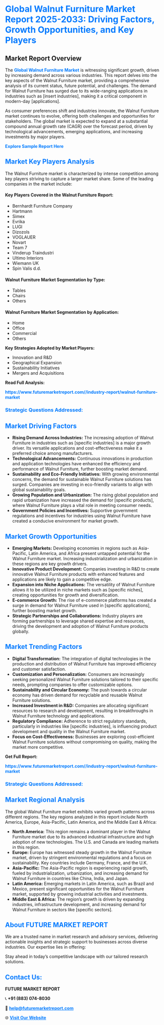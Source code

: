 <h1 style="color: #007BFF;">Global Walnut Furniture Market Report 2025-2033: Driving Factors, Growth Opportunities, and Key Players</h1>

<section id="overview">
<h2>Market Report Overview</h2>
<p>The <a href="https://www.futuremarketreport.com//industry-report/walnut-furniture-market" style="color: #007BFF; text-decoration: none;"><strong>Global Walnut Furniture Market</strong></a> is witnessing significant growth, driven by increasing demand across various industries. This report delves into the key aspects of the Walnut Furniture market, providing a comprehensive analysis of its current status, future potential, and challenges. The demand for Walnut Furniture has surged due to its wide-ranging applications in industries such as [insert industries], making it a critical component in modern-day [applications].</p>
<p>As consumer preferences shift and industries innovate, the Walnut Furniture market continues to evolve, offering both challenges and opportunities for stakeholders. The global market is expected to expand at a substantial compound annual growth rate (CAGR) over the forecast period, driven by technological advancements, emerging applications, and increasing investments by major players.</p>
</section>

<section id="overview">
<p><a href="https://www.futuremarketreport.com//request-sample/reportId=47708" style="color: #007BFF; text-decoration: none;"><strong>Explore Sample Report Here</strong></a></p>
</section>

<section id="key-players">
<h2 style="color: #007BFF;">Market Key Players Analysis</h2>
<p>The Walnut Furniture market is characterized by intense competition among key players striving to capture a larger market share. Some of the leading companies in the market include:</p>
<h4>Key Players Covered in the Walnut Furniture Report:</h4>
<ul><li>Bernhardt Furniture Company</li><li>Hartmann</li><li>Simex</li><li>Evrika</li><li>LUGI</li><li>Dizozols</li><li>VOGLAUER</li><li>Novart</li><li>Team 7</li><li>Vinderup Traindustri</li><li>Ultimo Interiors</li><li>Wiemann UK</li><li>Spin Valis d.d.</li></ul>
<h4>Walnut Furniture Market Segmentation by Type:</h4>
<ul><li>Tables</li><li>Chairs</li><li>Others</li></ul>

<h4>Walnut Furniture Market Segmentation by Application:</h4>
<ul><li>Home</li><li>Office</li><li>Commercial</li><li>Others</li></ul>
<p><strong>Key Strategies Adopted by Market Players:</strong></p>
<ul>
<li>Innovation and R&D</li>
<li>Geographical Expansion</li>
<li>Sustainability Initiatives</li>
<li>Mergers and Acquisitions</li>
</ul>
</section>

<section>
<p><strong>Read Full Analysis: </strong></p><a href="https://www.futuremarketreport.com//industry-report/walnut-furniture-market" style="color: #007BFF; text-decoration: none;"><strong>https://www.futuremarketreport.com//industry-report/walnut-furniture-market</strong></a>
<h3 style="color: #007BFF;">Strategic Questions Addressed:</h3>
</section>

<section id="driving-factors">
<h2 style="color: #007BFF;">Market Driving Factors</h2>
<ul>
<li><strong>Rising Demand Across Industries:</strong> The increasing adoption of Walnut Furniture in industries such as [specific industries] is a major growth driver. Its versatile applications and cost-effectiveness make it a preferred choice among manufacturers.</li>
<li><strong>Technological Advancements:</strong> Continuous innovations in production and application technologies have enhanced the efficiency and performance of Walnut Furniture, further boosting market demand.</li>
<li><strong>Sustainability and Eco-Friendly Initiatives:</strong> With growing environmental concerns, the demand for sustainable Walnut Furniture solutions has surged. Companies are investing in eco-friendly variants to align with global sustainability goals.</li>
<li><strong>Growing Population and Urbanization:</strong> The rising global population and rapid urbanization have increased the demand for [specific products], where Walnut Furniture plays a vital role in meeting consumer needs.</li>
<li><strong>Government Policies and Incentives:</strong> Supportive government regulations and incentives for industries using Walnut Furniture have created a conducive environment for market growth.</li>
</ul>
</section>

<section id="growth-opportunities">
<h2 style="color: #007BFF;">Market Growth Opportunities</h2>
<ul>
<li><strong>Emerging Markets:</strong> Developing economies in regions such as Asia-Pacific, Latin America, and Africa present untapped potential for the Walnut Furniture market. Increasing industrialization and urbanization in these regions are key growth drivers.</li>
<li><strong>Innovative Product Development:</strong> Companies investing in R&D to create innovative Walnut Furniture products with enhanced features and applications are likely to gain a competitive edge.</li>
<li><strong>Expansion into Niche Applications:</strong> The versatility of Walnut Furniture allows it to be utilized in niche markets such as [specific niches], creating opportunities for growth and diversification.</li>
<li><strong>E-commerce Growth:</strong> The rise of e-commerce platforms has created a surge in demand for Walnut Furniture used in [specific applications], further boosting market growth.</li>
<li><strong>Strategic Partnerships and Collaborations:</strong> Industry players are forming partnerships to leverage shared expertise and resources, driving the development and adoption of Walnut Furniture products globally.</li>
</ul>
</section>

<section id="trending-factors">
<h2 style="color: #007BFF;">Market Trending Factors</h2>
<ul>
<li><strong>Digital Transformation:</strong> The integration of digital technologies in the production and distribution of Walnut Furniture has improved efficiency and customer satisfaction.</li>
<li><strong>Customization and Personalization:</strong> Consumers are increasingly seeking personalized Walnut Furniture solutions tailored to their specific needs, prompting companies to offer customizable options.</li>
<li><strong>Sustainability and Circular Economy:</strong> The push towards a circular economy has driven demand for recyclable and reusable Walnut Furniture solutions.</li>
<li><strong>Increased Investment in R&D:</strong> Companies are allocating significant resources to research and development, resulting in breakthroughs in Walnut Furniture technology and applications.</li>
<li><strong>Regulatory Compliance:</strong> Adherence to strict regulatory standards, particularly in industries like [specific industries], is influencing product development and quality in the Walnut Furniture market.</li>
<li><strong>Focus on Cost-Effectiveness:</strong> Businesses are exploring cost-efficient Walnut Furniture solutions without compromising on quality, making the market more competitive.</li>
</ul>
</section>

<section>
<p><strong>Get Full Report: </strong></p><a href="https://www.futuremarketreport.com//industry-report/walnut-furniture-market" style="color: #007BFF; text-decoration: none;"><strong>https://www.futuremarketreport.com//industry-report/walnut-furniture-market</strong></a>
<h3 style="color: #007BFF;">Strategic Questions Addressed:</h3>
</section>


<section id="regional-analysis">
<h2 style="color: #007BFF;">Market Regional Analysis</h2>
<p>The global Walnut Furniture market exhibits varied growth patterns across different regions. The key regions analyzed in this report include North America, Europe, Asia-Pacific, Latin America, and the Middle East & Africa:</p>
<ul>
<li><strong>North America:</strong> This region remains a dominant player in the Walnut Furniture market due to its advanced industrial infrastructure and high adoption of new technologies. The U.S. and Canada are leading markets in this region.</li>
<li><strong>Europe:</strong> Europe has witnessed steady growth in the Walnut Furniture market, driven by stringent environmental regulations and a focus on sustainability. Key countries include Germany, France, and the U.K.</li>
<li><strong>Asia-Pacific:</strong> The Asia-Pacific region is experiencing rapid growth, fueled by industrialization, urbanization, and increasing demand for Walnut Furniture in countries like China, India, and Japan.</li>
<li><strong>Latin America:</strong> Emerging markets in Latin America, such as Brazil and Mexico, present significant opportunities for the Walnut Furniture market, supported by growing industrial activities and investments.</li>
<li><strong>Middle East & Africa:</strong> The region’s growth is driven by expanding industries, infrastructure development, and increasing demand for Walnut Furniture in sectors like [specific sectors].</li>
</ul>
</section>

<footer>
<h2 style="color: #007BFF;">About FUTURE MARKET REPORT</h2>
<p>We are a trusted name in market research and advisory services, delivering actionable insights and strategic support to businesses across diverse industries. Our expertise lies in offering:</p>

<p>Stay ahead in today’s competitive landscape with our tailored research solutions.</p>

<h2 style="color: #007BFF;">Contact Us:</h2>
<p><strong>FUTURE MARKET REPORT</strong></p>
<p>📞 <strong>+91 (883) 074-8030</strong></p>
<p>📧 <strong><a href="mailto:help@futuremarketreport.com" style="color: #007BFF;">help@futuremarketreport.com</a></strong></p>
<p>🌐 <strong><a href="https://www.futuremarketreport.com/" style="color: #007BFF;">Visit Our Website</a></strong></p>
</footer>